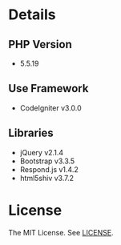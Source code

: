 # Details
## PHP Version
- 5.5.19

## Use Framework
- CodeIgniter v3.0.0

## Libraries
- jQuery v2.1.4
- Bootstrap v3.3.5
 - Respond.js v1.4.2
 - html5shiv v3.7.2

# License
The MIT License. See [LICENSE](LICENSE).
